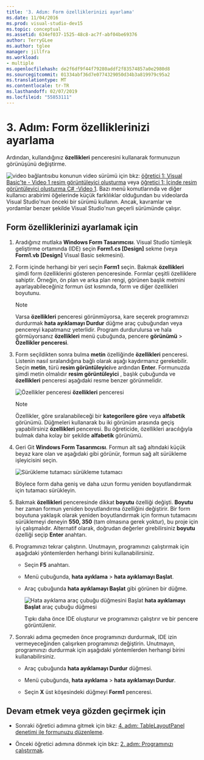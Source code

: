 ```yaml
---
title: '3. Adım: Form özelliklerinizi ayarlama'
ms.date: 11/04/2016
ms.prod: visual-studio-dev15
ms.topic: conceptual
ms.assetid: 634ef037-1525-48c8-ac7f-abf04be69376
author: TerryGLee
ms.author: tglee
manager: jillfra
ms.workload:
- multiple
ms.openlocfilehash: de2f6df9f44f79280addf2f83574857a0e2980d8
ms.sourcegitcommit: 01334abf36d7e0774329050d34b3a819979c95a2
ms.translationtype: MT
ms.contentlocale: tr-TR
ms.lasthandoff: 02/07/2019
ms.locfileid: "55853111"
---
```

# <a name="step-3-set-your-form-properties"></a>3. Adım: Form özelliklerinizi ayarlama
Ardından, kullandığınız **özellikleri** penceresini kullanarak formunuzun görünüşünü değiştirme.

 ![video bağlantısı](../data-tools/media/playvideo.gif)bu konunun video sürümü için bkz: [öğretici 1: Visual Basic'te - Video 1 resim görüntüleyici oluşturma](http://go.microsoft.com/fwlink/?LinkId=205209) veya [öğretici 1: İçinde resim görüntüleyici oluşturma C# -Video 1](http://go.microsoft.com/fwlink/?LinkId=205199). Bazı menü komutlarında ve diğer kullanıcı arabirimi öğelerinde küçük farklılıklar olduğundan bu videolarda Visual Studio'nun önceki bir sürümü kullanın. Ancak, kavramlar ve yordamlar benzer şekilde Visual Studio'nun geçerli sürümünde çalışır.

## <a name="to-set-your-form-properties"></a>Form özelliklerinizi ayarlamak için

1. Aradığınız mutlaka **Windows Form Tasarımcısı**. Visual Studio tümleşik geliştirme ortamında (IDE) seçin **Form1.cs [Design]** sekme (veya **Form1.vb [Design]** Visual Basic sekmesini).

2. Form içinde herhangi bir yeri seçin **Form1** seçin. Bakmak **özellikleri** şimdi form özelliklerini gösteren penceresinde. Formlar çeşitli özelliklere sahiptir. Örneğin, ön plan ve arka plan rengi, görünen başlık metnini ayarlayabileceğiniz formun üst kısmında, form ve diğer özellikleri boyutunu.

   > [!NOTE]
   >  Varsa **özellikleri** penceresi görünmüyorsa, kare seçerek programınızı durdurmak **hata ayıklamayı Durdur** düğme araç çubuğundan veya pencereyi kapatmanız yeterlidir. Program durdurulursa ve hala görmüyorsanız **özellikleri** menü çubuğunda, pencere **görünümü** > **Özellikler penceresi**.

3. Form seçildikten sonra bulma **metin** özelliğinde **özellikleri** penceresi. Listenin nasıl sıralandığına bağlı olarak aşağı kaydırmanız gerekebilir. Seçin **metin**, türü **resim görüntüleyici**ve ardından **Enter**.  Formunuzda şimdi metin olmalıdır **resim görüntüleyici** , başlık çubuğunda ve **özellikleri** penceresi aşağıdaki resme benzer görünmelidir.

    ![Özellikler penceresi](../ide/media/express_edittextproperty.png)
   **özellikleri** penceresi

   > [!NOTE]
   >  Özellikler, göre sıralanabileceği bir **kategorilere göre** veya **alfabetik** görünümü. Düğmeleri kullanarak bu iki görünüm arasında geçiş yapabilirsiniz **özellikleri** penceresi. Bu öğreticide, özellikleri aracılığıyla bulmak daha kolay bir şekilde **alfabetik** görünümü.

4. Geri Git **Windows Form Tasarımcısı**. Formun alt sağ altındaki küçük beyaz kare olan ve aşağıdaki gibi görünür, formun sağ alt sürükleme işleyicisini seçin.

    ![Sürükleme tutamacı](../ide/media/express_bottomrt_drag.png) sürükleme tutamacı

    Böylece form daha geniş ve daha uzun formu yeniden boyutlandırmak için tutamacı sürükleyin.

5. Bakmak **özellikleri** penceresinde dikkat **boyutu** özelliği değişti. **Boyutu** her zaman formun yeniden boyutlandırma özelliğini değiştirir. Bir form boyutuna yaklaşık olarak yeniden boyutlandırmak için formun tutamacını sürüklemeyi deneyin **550, 350** (tam olmasına gerek yoktur), bu proje için iyi çalışmalıdır. Alternatif olarak, doğrudan değerler girebilirsiniz **boyutu** özelliği seçip **Enter** anahtarı.

6. Programınızı tekrar çalıştırın. Unutmayın, programınızı çalıştırmak için aşağıdaki yöntemlerden herhangi birini kullanabilirsiniz.

   - Seçin **F5** anahtarı.

   - Menü çubuğunda, **hata ayıklama** > **hata ayıklamayı Başlat**.

   - Araç çubuğunda **hata ayıklamayı Başlat** gibi görünen bir düğme.

      ![Hata ayıklama araç çubuğu düğmesini Başlat](../ide/media/express_icondebug.png)
     **hata ayıklamayı Başlat** araç çubuğu düğmesi

     Tıpkı daha önce IDE oluşturur ve programınızı çalıştırır ve bir pencere görüntülenir.

7. Sonraki adıma geçmeden önce programınızı durdurmak, IDE izin vermeyeceğinden çalışırken programınızı değiştirin. Unutmayın, programınızı durdurmak için aşağıdaki yöntemlerden herhangi birini kullanabilirsiniz.

   -   Araç çubuğunda **hata ayıklamayı Durdur** düğmesi.

   -   Menü çubuğunda, **hata ayıklama** > **hata ayıklamayı Durdur**.

   -   Seçin **X** üst köşesindeki düğmeyi **Form1** penceresi.

## <a name="to-continue-or-review"></a>Devam etmek veya gözden geçirmek için

-   Sonraki öğretici adımına gitmek için bkz: [4. adım: TableLayoutPanel denetimi ile formunuzu düzenleme](../ide/step-4-lay-out-your-form-with-a-tablelayoutpanel-control.md).

-   Önceki öğretici adımına dönmek için bkz: [2. adım: Programınızı çalıştırmak](../ide/step-2-run-your-program.md).
